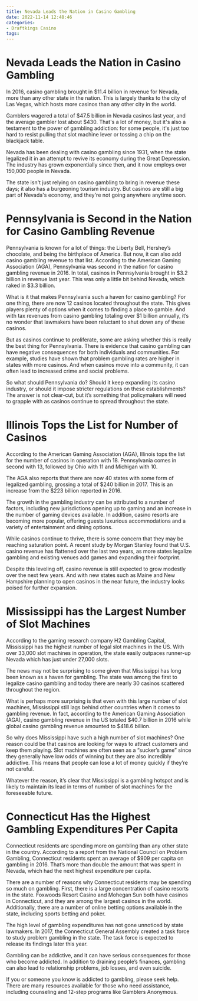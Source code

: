 ```yaml
---
title: Nevada Leads the Nation in Casino Gambling 
date: 2022-11-14 12:48:46
categories:
- Draftkings Casino
tags:
---
```



#  Nevada Leads the Nation in Casino Gambling 

In 2016, casino gambling brought in $11.4 billion in revenue for Nevada, more than any other state in the nation. This is largely thanks to the city of Las Vegas, which hosts more casinos than any other city in the world.

Gamblers wagered a total of $47.5 billion in Nevada casinos last year, and the average gambler lost about $430. That's a lot of money, but it's also a testament to the power of gambling addiction: for some people, it's just too hard to resist pulling that slot machine lever or tossing a chip on the blackjack table.

Nevada has been dealing with casino gambling since 1931, when the state legalized it in an attempt to revive its economy during the Great Depression. The industry has grown exponentially since then, and it now employs over 150,000 people in Nevada.

The state isn't just relying on casino gambling to bring in revenue these days; it also has a burgeoning tourism industry. But casinos are still a big part of Nevada's economy, and they're not going anywhere anytime soon.

#  Pennsylvania is Second in the Nation for Casino Gambling Revenue 

Pennsylvania is known for a lot of things: the Liberty Bell, Hershey’s chocolate, and being the birthplace of America. But now, it can also add casino gambling revenue to that list. According to the American Gaming Association (AGA), Pennsylvania was second in the nation for casino gambling revenue in 2016. In total, casinos in Pennsylvania brought in $3.2 billion in revenue last year. This was only a little bit behind Nevada, which raked in $3.3 billion. 

What is it that makes Pennsylvania such a haven for casino gambling? For one thing, there are now 12 casinos located throughout the state. This gives players plenty of options when it comes to finding a place to gamble. And with tax revenues from casino gambling totaling over $1 billion annually, it’s no wonder that lawmakers have been reluctant to shut down any of these casinos. 

But as casinos continue to proliferate, some are asking whether this is really the best thing for Pennsylvania. There is evidence that casino gambling can have negative consequences for both individuals and communities. For example, studies have shown that problem gambling rates are higher in states with more casinos. And when casinos move into a community, it can often lead to increased crime and social problems. 

So what should Pennsylvania do? Should it keep expanding its casino industry, or should it impose stricter regulations on these establishments? The answer is not clear-cut, but it’s something that policymakers will need to grapple with as casinos continue to spread throughout the state.

#  Illinois Tops the List for Number of Casinos 

According to the American Gaming Association (AGA), Illinois tops the list for the number of casinos in operation with 18. Pennsylvania comes in second with 13, followed by Ohio with 11 and Michigan with 10.

The AGA also reports that there are now 40 states with some form of legalized gambling, grossing a total of $240 billion in 2017. This is an increase from the $223 billion reported in 2016.

The growth in the gambling industry can be attributed to a number of factors, including new jurisdictions opening up to gaming and an increase in the number of gaming devices available. In addition, casino resorts are becoming more popular, offering guests luxurious accommodations and a variety of entertainment and dining options.

While casinos continue to thrive, there is some concern that they may be reaching saturation point. A recent study by Morgan Stanley found that U.S. casino revenue has flattened over the last two years, as more states legalize gambling and existing venues add games and expanding their footprint.

Despite this leveling off, casino revenue is still expected to grow modestly over the next few years. And with new states such as Maine and New Hampshire planning to open casinos in the near future, the industry looks poised for further expansion.

#  Mississippi has the Largest Number of Slot Machines 

According to the gaming research company H2 Gambling Capital, Mississippi has the highest number of legal slot machines in the US. With over 33,000 slot machines in operation, the state easily outpaces runner-up Nevada which has just under 27,000 slots.

The news may not be surprising to some given that Mississippi has long been known as a haven for gambling. The state was among the first to legalize casino gambling and today there are nearly 30 casinos scattered throughout the region.

What is perhaps more surprising is that even with this large number of slot machines, Mississippi still lags behind other countries when it comes to gambling revenue. In fact, according to the American Gaming Association (AGA), casino gambling revenue in the US totaled $40.7 billion in 2016 while global casino gambling revenue amounted to $418.6 billion.

So why does Mississippi have such a high number of slot machines? One reason could be that casinos are looking for ways to attract customers and keep them playing. Slot machines are often seen as a “sucker’s game” since they generally have low odds of winning but they are also incredibly addictive. This means that people can lose a lot of money quickly if they’re not careful.

Whatever the reason, it’s clear that Mississippi is a gambling hotspot and is likely to maintain its lead in terms of number of slot machines for the foreseeable future.

#  Connecticut Has the Highest Gambling Expenditures Per Capita

Connecticut residents are spending more on gambling than any other state in the country. According to a report from the National Council on Problem Gambling, Connecticut residents spent an average of $909 per capita on gambling in 2016. That’s more than double the amount that was spent in Nevada, which had the next highest expenditure per capita.

There are a number of reasons why Connecticut residents may be spending so much on gambling. First, there is a large concentration of casino resorts in the state. Foxwoods Resort Casino and Mohegan Sun both have casinos in Connecticut, and they are among the largest casinos in the world. Additionally, there are a number of online betting options available in the state, including sports betting and poker.

The high level of gambling expenditures has not gone unnoticed by state lawmakers. In 2017, the Connecticut General Assembly created a task force to study problem gambling in the state. The task force is expected to release its findings later this year.

Gambling can be addictive, and it can have serious consequences for those who become addicted. In addition to draining people’s finances, gambling can also lead to relationship problems, job losses, and even suicide.

If you or someone you know is addicted to gambling, please seek help. There are many resources available for those who need assistance, including counseling and 12-step programs like Gamblers Anonymous.